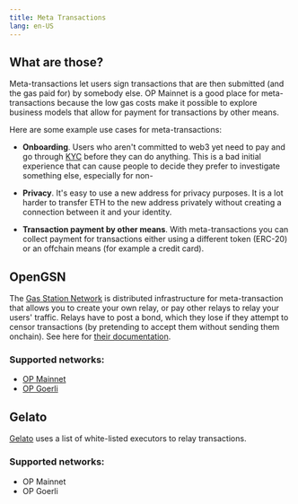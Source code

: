 ```yaml
---
title: Meta Transactions
lang: en-US
---
```


## What are those?

Meta-transactions let users sign transactions that are then submitted (and the gas paid for) by somebody else. 
OP Mainnet is a good place for meta-transactions because the low gas costs make it possible to explore business models that allow for payment for transactions by other means.

Here are some example use cases for meta-transactions:

- **Onboarding**. 
  Users who aren't committed to web3 yet need to pay and go through [KYC](https://www.thalesgroup.com/en/markets/digital-identity-and-security/banking-payment/issuance/id-verification/know-your-customer) before they can do anything.
  This is a bad initial experience that can cause people to decide they prefer to investigate something else, especially for non-

- **Privacy**.
  It's easy to use a new address for privacy purposes.
  It is a lot harder to transfer ETH to the new address privately without creating a connection between it and your identity.
  
- **Transaction payment by other means**.
  With meta-transactions you can collect payment for transactions either using a different token (ERC-20) or an offchain means (for example a credit card).

## OpenGSN

The [Gas Station Network](https://opengsn.org/) is distributed infrastructure for meta-transaction that allows you to create your own relay, or pay other relays to relay your users' traffic.
Relays have to post a bond, which they lose if they attempt to censor transactions (by pretending to accept them without sending them onchain).
See here for [their documentation](https://docs.opengsn.org/).

### Supported networks:

- [OP Mainnet](https://docs.opengsn.org/networks/optimism/optimism.html)
- [OP Goerli](https://docs.opengsn.org/networks/optimism/goerli-optimism.html)


## Gelato

[Gelato](https://docs.gelato.network/developer-services/relay/what-is-relaying) uses a list of white-listed executors to relay transactions.

### Supported networks:

- OP Mainnet
- OP Goerli
